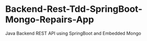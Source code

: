 # Backend-Rest-Tdd-SpringBoot-Mongo-Repairs-App
Java Backend REST API using SpringBoot and Embedded Mongo

